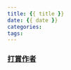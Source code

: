 ```yaml
---
title: {{ title }}
date: {{ date }}
categories:
tags:
---
```




### [打賞作者](https://web.pay2go.com/EPG/hanstore/Vj2pyh)
